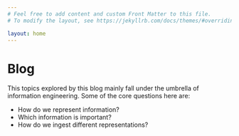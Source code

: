 ```yaml
---
# Feel free to add content and custom Front Matter to this file.
# To modify the layout, see https://jekyllrb.com/docs/themes/#overriding-theme-defaults

layout: home
---
```


# Blog

This topics explored by this blog mainly fall under the umbrella of information engineering. Some of the core questions here are:

* How do we represent information?
* Which information is important?
* How do we ingest different representations?

